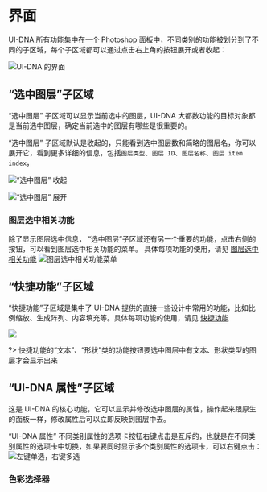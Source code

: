 # 界面

UI-DNA 所有功能集中在一个 Photoshop 面板中，不同类别的功能被划分到了不同的子区域，每个子区域都可以通过点击右上角的按钮展开或者收起：

![UI-DNA 的界面](/img/界面截图/界面.gif)

## “选中图层”子区域

“选中图层” 子区域可以显示当前选中的图层，UI-DNA 大都数功能的目标对象都是当前选中图层，确定当前选中的图层有哪些是很重要的。

“选中图层” 子区域默认是收起的，只能看到选中图层数和简略的图层名，你可以展开它，看到更多详细的信息，包括`图层类型`、`图层 ID`、`图层名称`、`图层 item index`，

![“选中图层” 收起](/img/界面截图/界面-选中图层收起.png)

![“选中图层” 展开](/img/界面截图/界面-选中图层展开.png)


### 图层选中相关功能

除了显示图层选中信息， “选中图层”子区域还有另一个重要的功能，点击右侧的按钮，可以看到图层选中相关功能的菜单。
具体每项功能的使用，请见 [图层选中相关功能]()
![图层选中相关功能菜单](/img/界面截图/界面-选中图层-图层选中相关功能.png)



## “快捷功能”子区域

“快捷功能”子区域是集中了 UI-DNA 提供的直接一些设计中常用的功能，比如比例缩放、生成阵列、内容填充等。具体每项功能的使用，请见 [快捷功能]()

![](/img/界面截图/界面-快捷功能.gif)

?> 快捷功能的“文本”、“形状”类的功能按钮要选中图层中有文本、形状类型的图层才会显示出来

## “UI-DNA 属性”子区域

这是 UI-DNA 的核心功能，它可以显示并修改选中图层的属性，操作起来跟原生的面板一样，修改属性后可以立即反映到图层中去。

“UI-DNA 属性” 不同类别属性的选项卡按钮右键点击是互斥的，也就是在不同类别属性的选项卡中切换，如果要同时显示多个类别属性的选项卡，可以右键点击：
![左键单选，右键多选](/img/界面截图/界面-UIDNA属性-选项卡.gif)


### 色彩选择器
